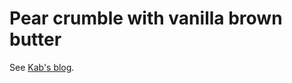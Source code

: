 Pear crumble with vanilla brown butter
======================================

See [Kab's blog](https://kaberett.dreamwidth.org/1050638.html).

